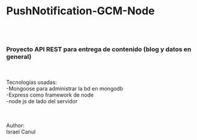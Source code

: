 # PushNotification-GCM-Node
<br><br>
<h3>Proyecto API REST para entrega de contenido (blog y datos en general)</h3>
<br><br>
Tecnologias usadas:<br>
-Mongoose para administrar la bd en mongodb<br>
-Express como framework de node <br>
-node js de lado del servidor<br>

<br><br>
Author:<br>
Israel Canul 
<br>

